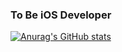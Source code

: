 ### To Be iOS Developer
[![Anurag's GitHub stats](https://github-readme-stats.vercel.app/api?username=KyoPak&theme=codeSTACKr)](https://github.com/anuraghazra/github-readme-stats)
<!--
**KyoPak/KyoPak** is a ✨ _special_ ✨ repository because its `README.md` (this file) appears on your GitHub profile.

Here are some ideas to get you started:

- 🔭 I’m currently working on ...
- 🌱 I’m currently learning ...
- 👯 I’m looking to collaborate on ...
- 🤔 I’m looking for help with ...
- 💬 Ask me about ...
- 📫 How to reach me: ...
- 😄 Pronouns: ...
- ⚡ Fun fact: ...
-->
